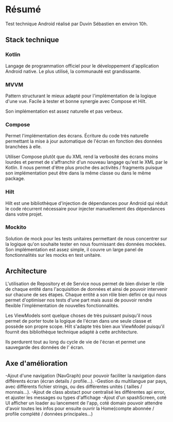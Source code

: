 # Résumé

Test technique Android réalisé par Duvin Sébastien en environ 10h.

## Stack technique

### Kotlin

Langage de programmation officiel pour le développement d'application Android native. Le plus
utilisé, la communauté est grandissante.

### MVVM

Pattern structurant le mieux adapté pour l'implémentation de la logique d'une vue. Facile à tester
et bonne synergie avec Compose et Hilt.

Son implémentation est assez naturelle et pas verbeux.

### Compose

Permet l'implémentation des écrans. Écriture du code très naturelle permettant la mise à jour
automatique de l'écran en fonction des données branchées à elle.

Utiliser Compose plutôt que du XML rend la verbosité des écrans moins lourdes et permet de
s'affranchir d'un nouveau langage qu'est le XML par le Kotlin. Il nous permet d'être plus proche des
activités / fragments puisque son implémentation peut être dans la même classe ou dans le même
package.

### Hilt

Hilt est une bibliothèque d'injection de dépendances pour Android qui réduit le code récurrent
nécessaire pour injecter manuellement des dépendances dans votre projet.

### Mockito

Solution de mock pour les tests unitaires permettant de nous concentrer sur la logique qu'on
souhaite tester en nous fournissant des données mockées. Son implémentation est assez simple, il
couvre un large panel de fonctionnalités sur les mocks en test unitaire.

## Architecture

L'utilisation de Repository et de Service nous permet de bien diviser le rôle de chaque entité
dans l'acquisition de données et ainsi de pouvoir intervenir sur chacune de ses étapes. Chaque
entité a son rôle bien défini ce qui nous permet d'optimiser nos tests d'une part mais aussi de
pouvoir rendre flexible l'implémentation de nouvelles fonctionnalités.

Les ViewModels sont quelque choses de très puissant puisqu'il nous permet de porter toute la logique
de l'écran dans une seule classe et possède son propre scope. Hilt s'adapte très bien aux ViewModel
puisqu'il fournit des bibliothèque technique adapté à cette architecture.

Ils perdurent tout au long du cycle de vie de l'écran et permet une sauvegarde des données de l'
écran.

## Axe d'amélioration

-Ajout d'une navigation (NavGraph) pour pouvoir faciliter la navigation dans différents écran (écran
details / profile...).
-Gestion du multilangue par pays, avec différents fichier strings, ou des différentes unités (
tailles /
monnais...).
-Ajout de class abstact pour centralisé les différentes api error, et ajuster les messages ou types
d'affichage
-Ajout d'un spashScreen, coté UI afficher un loader au lancement de l'app, coté domain pouvoir
attendre d'avoir toutes les infos pour ensuite ouvrir la Home(compte abonnée / profile complété /
données principales...)  

